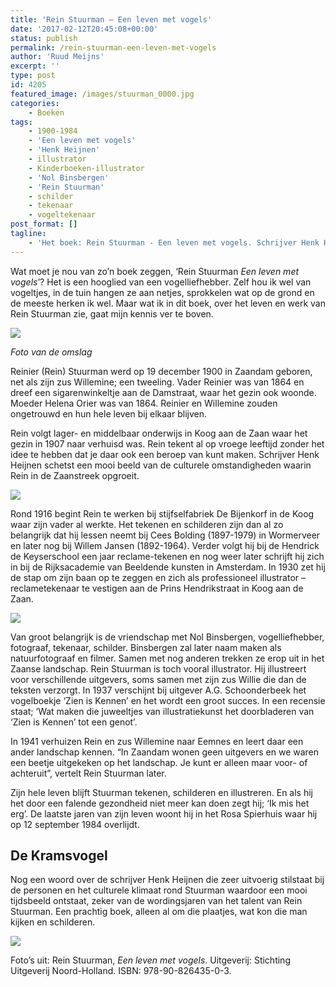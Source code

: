 ```yaml
---
title: 'Rein Stuurman – Een leven met vogels'
date: '2017-02-12T20:45:08+00:00'
status: publish
permalink: /rein-stuurman-een-leven-met-vogels
author: 'Ruud Meijns'
excerpt: ''
type: post
id: 4205
featured_image: /images/stuurman_0000.jpg
categories:
    - Boeken
tags:
    - 1900-1984
    - 'Een leven met vogels'
    - 'Henk Heijnen'
    - illustrator
    - Kinderboeken-illustrator
    - 'Nol Binsbergen'
    - 'Rein Stuurman'
    - schilder
    - tekenaar
    - vogeltekenaar
post_format: []
tagline:
    - 'Het boek: Rein Stuurman - Een leven met vogels. Schrijver Henk Heijnen.'
---
```

Wat moet je nou van zo’n boek zeggen, ‘Rein Stuurman *Een leven met vogels*’? Het is een hooglied van een vogelliefhebber. Zelf hou ik wel van vogeltjes, in de tuin hangen ze aan netjes, sprokkelen wat op de grond en de meeste herken ik wel. Maar wat ik in dit boek, over het leven en werk van Rein Stuurman zie, gaat mijn kennis ver te boven.

![](/images/Stuurman_0001.jpg)

*Foto van de omslag*

Reinier (Rein) Stuurman werd op 19 december 1900 in Zaandam geboren, net als zijn zus Willemine; een tweeling. Vader Reinier was van 1864 en dreef een sigarenwinkeltje aan de Damstraat, waar het gezin ook woonde. Moeder Helena Orier was van 1864. Reinier en Willemine zouden ongetrouwd en hun hele leven bij elkaar blijven.

Rein volgt lager- en middelbaar onderwijs in Koog aan de Zaan waar het gezin in 1907 naar verhuisd was. Rein tekent al op vroege leeftijd zonder het idee te hebben dat je daar ook een beroep van kunt maken. Schrijver Henk Heijnen schetst een mooi beeld van de culturele omstandigheden waarin Rein in de Zaanstreek opgroeit.

![](/images/Stuurman_0003.jpg)

Rond 1916 begint Rein te werken bij stijfselfabriek De Bijenkorf in de Koog waar zijn vader al werkte. Het tekenen en schilderen zijn dan al zo belangrijk dat hij lessen neemt bij Cees Bolding (1897-1979) in Wormerveer en later nog bij Willem Jansen (1892-1964). Verder volgt hij bij de Hendrick de Keyserschool een jaar reclame-tekenen en nog weer later schrijft hij zich in bij de Rijksacademie van Beeldende kunsten in Amsterdam. In 1930 zet hij de stap om zijn baan op te zeggen en zich als professioneel illustrator – reclametekenaar te vestigen aan de Prins Hendrikstraat in Koog aan de Zaan.

![](/images/Stuurman_0005.jpg)

Van groot belangrijk is de vriendschap met Nol Binsbergen, vogelliefhebber, fotograaf, tekenaar, schilder. Binsbergen zal later naam maken als natuurfotograaf en filmer. Samen met nog anderen trekken ze erop uit in het Zaanse landschap. Rein Stuurman is toch vooral illustrator. Hij illustreert voor verschillende uitgevers, soms samen met zijn zus Willie die dan de teksten verzorgt. In 1937 verschijnt bij uitgever A.G. Schoonderbeek het vogelboekje ‘Zien is Kennen’ en het wordt een groot succes. In een recensie staat; ‘Wat maken die juweeltjes van illustratiekunst het doorbladeren van ‘Zien is Kennen’ tot een genot’.

In 1941 verhuizen Rein en zus Willemine naar Eemnes en leert daar een ander landschap kennen. “In Zaandam wonen geen uitgevers en we waren een beetje uitgekeken op het landschap. Je kunt er alleen maar voor- of achteruit”, vertelt Rein Stuurman later.

Zijn hele leven blijft Stuurman tekenen, schilderen en illustreren. En als hij het door een falende gezondheid niet meer kan doen zegt hij; ‘Ik mis het erg’. De laatste jaren van zijn leven woont hij in het Rosa Spierhuis waar hij op 12 september 1984 overlijdt.

## De Kramsvogel

Nog een woord over de schrijver Henk Heijnen die zeer uitvoerig stilstaat bij de personen en het culturele klimaat rond Stuurman waardoor een mooi tijdsbeeld ontstaat, zeker van de wordingsjaren van het talent van Rein Stuurman. Een prachtig boek, alleen al om die plaatjes, wat kon die man kijken en schilderen.

![](/images/Stuurman_0002.jpg)

Foto’s uit: Rein Stuurman, *Een leven met vogels*. Uitgeverij: Stichting Uitgeverij Noord-Holland. ISBN: 978-90-826435-0-3.